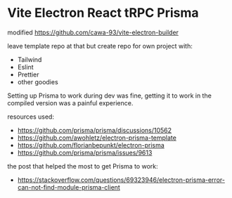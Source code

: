 # Vite Electron React tRPC Prisma

modified https://github.com/cawa-93/vite-electron-builder

leave template repo at that but create repo for own project with:
- Tailwind
- Eslint
- Prettier
- other goodies

Setting up Prisma to work during dev was fine, getting it to work in the compiled version was a painful experience.

resources used:
- https://github.com/prisma/prisma/discussions/10562
- https://github.com/awohletz/electron-prisma-template
- https://github.com/florianbepunkt/electron-prisma
- https://github.com/prisma/prisma/issues/9613

the post that helped the most to get Prisma to work:
- https://stackoverflow.com/questions/69323946/electron-prisma-error-can-not-find-module-prisma-client